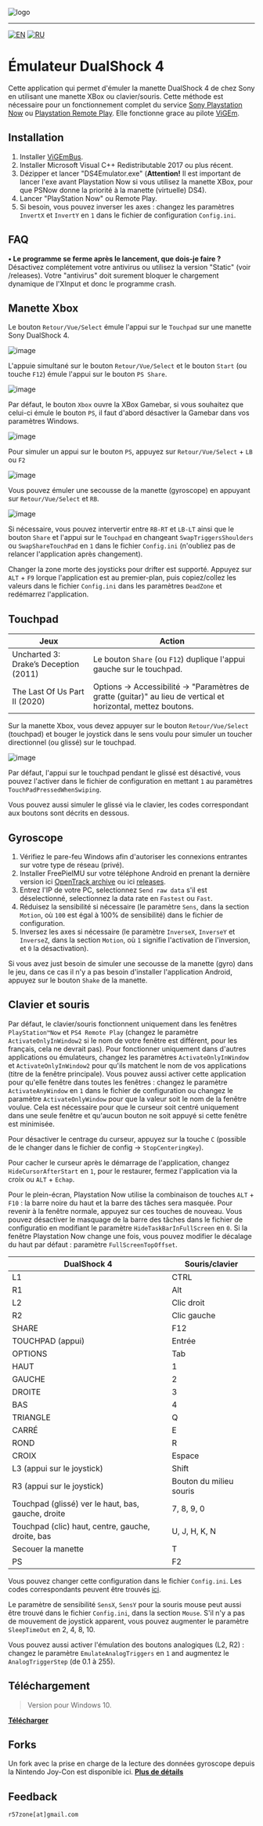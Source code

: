 ![logo](https://user-images.githubusercontent.com/17864005/146969693-41ddba99-368b-439a-b003-b03f5dc8f6ef.png)

____________


[![EN](https://user-images.githubusercontent.com/9499881/33184537-7be87e86-d096-11e7-89bb-f3286f752bc6.png)](https://github.com/r57zone/DualShock4-emulator/) 
[![RU](https://user-images.githubusercontent.com/9499881/27683795-5b0fbac6-5cd8-11e7-929c-057833e01fb1.png)](https://github.com/r57zone/DualShock4-emulator/blob/master/README.RU.md)

# Émulateur DualShock 4
Cette application qui permet d'émuler la manette DualShock 4 de chez Sony en utilisant une manette XBox ou clavier/souris. Cette méthode est nécessaire pour un fonctionnement complet du service [Sony Playstation Now](https://www.playstation.com/fr-fr/explore/playstation-now/) ou [Playstation Remote Play](https://www.playstation.com/remote-play/). Elle fonctionne grace au pilote [ViGEm](https://github.com/ViGEm).

## Installation
1. Installer [ViGEmBus](https://github.com/ViGEm/ViGEmBus/releases).
2. Installer Microsoft Visual C++ Redistributable 2017 ou plus récent.
3. Dézipper et lancer "DS4Emulator.exe" (**Attention!** Il est important de lancer l'exe avant Playstation Now si vous utilisez la manette XBox, pour que PSNow donne la priorité à la manette (virtuelle) DS4).
4. Lancer "PlayStation Now" ou Remote Play.
5. Si besoin, vous pouvez inverser les axes : changez les paramètres `InvertX` et `InvertY` en `1` dans le fichier de configuration `Config.ini`.

## FAQ
**• Le programme se ferme après le lancement, que dois-je faire ?**<br>
Désactivez complétement votre antivirus ou utilisez la version "Static" (voir /releases). Votre "antivirus" doit surement bloquer le chargement dynamique de l'XInput et donc le programme crash. 

## Manette Xbox
Le bouton `Retour/Vue/Select` émule l'appui sur le `Touchpad` sur une manette Sony DualShock 4.

![image](https://user-images.githubusercontent.com/17864005/146823929-067148d4-49bf-4b7f-83d6-375488eb69c6.png)


L'appuie simultané sur le bouton `Retour/Vue/Select` et le bouton `Start` (ou touche `F12`) émule l'appui sur le bouton `PS Share`.

![image](https://user-images.githubusercontent.com/17864005/146824019-8e77fd1a-7ef9-476f-83bd-819be570f325.png)


Par défaut, le bouton `Xbox` ouvre la XBox Gamebar, si vous souhaitez que celui-ci émule le bouton `PS`, il faut d'abord désactiver la Gamebar dans vos paramètres Windows.

![image](https://user-images.githubusercontent.com/17864005/146824411-9666d2e0-9a7c-43b5-82e4-393a53d4bc60.png)

Pour simuler un appui sur le bouton `PS`, appuyez sur `Retour/Vue/Select` + `LB` ou `F2`

![image](https://user-images.githubusercontent.com/17864005/146972846-a91800e5-222c-465d-89ec-f9882b1ce17f.png)


Vous pouvez émuler une secousse de la manette (gyroscope) en appuyant sur `Retour/Vue/Select` et `RB`.

![image](https://user-images.githubusercontent.com/17864005/146830489-a1c03870-e602-45fc-a6c7-9e283402a1f4.png)


Si nécessaire, vous pouvez intervertir entre `RB-RT` et `LB-LT` ainsi que le bouton `Share` et l'appui sur le `Touchpad` en changeant `SwapTriggersShoulders` ou `SwapShareTouchPad` en `1` dans le fichier `Config.ini` (n'oubliez pas de relancer l'application après changement).


Changer la zone morte des joysticks pour drifter est supporté. Appuyez sur `ALT` + `F9` lorque l'application est au premier-plan, puis copiez/collez les valeurs dans le fichier `Config.ini` dans les paramètres `DeadZone` et redémarrez l'application.


## Touchpad
Jeux | Action
------------ | -------------
Uncharted 3: Drake’s Deception (2011) | Le bouton `Share` (ou `F12`) duplique l'appui gauche sur le touchpad.
The Last Of Us Part II (2020) | Options -> Accessibilité -> "Paramètres de gratte (guitar)" au lieu de vertical et horizontal, mettez boutons.

Sur la manette Xbox, vous devez appuyer sur le bouton `Retour/Vue/Select` (touchpad) et bouger le joystick dans le sens voulu pour simuler un toucher directionnel (ou glissé) sur le touchpad.

![image](https://user-images.githubusercontent.com/17864005/146971504-0ef7a0c8-a0c9-44df-8f6c-3acb1b922554.png)

Par défaut, l'appui sur le touchpad pendant le glissé est désactivé, vous pouvez l'activer dans le fichier de configuration en mettant `1` au paramètres `TouchPadPressedWhenSwiping`.


Vous pouvez aussi simuler le glissé via le clavier, les codes correspondant aux boutons sont décrits en dessous. 

## Gyroscope
1. Vérifiez le pare-feu Windows afin d'autoriser les connexions entrantes sur votre type de réseau (privé).
2. Installer FreePieIMU sur votre téléphone Android en prenant la dernière version ici [OpenTrack archive](https://github.com/opentrack/opentrack) ou ici [releases](https://github.com/r57zone/DualShock4-emulator/releases). 
3. Entrez l'IP de votre PC, selectionnez `Send raw data` s'il est déselectionné, selectionnez la data rate en `Fastest` ou `Fast`.
4. Réduisez la sensibilité si nécessaire (le paramètre `Sens`, dans la section `Motion`, où `100` est égal à 100% de sensibilité) dans le fichier de configuration.
5. Inversez les axes si nécessaire (le paramètre `InverseX`, `InverseY` et `InverseZ`, dans la section `Motion`, où `1` signifie l'activation de l'inversion, et `0` la désactivation).


Si vous avez just besoin de simuler une secousse de la manette (gyro) dans le jeu, dans ce cas il n'y a pas besoin d'installer l'application Android, appuyez sur le bouton `Shake` de la manette.

## Clavier et souris
Par défaut, le clavier/souris fonctionnent uniquement dans les fenêtres `PlayStation™Now` et `PS4 Remote Play` (changez le paramètre `ActivateOnlyInWindow2` si le nom de votre fenêtre est différent, pour les français, cela ne devrait pas). Pour fonctionner uniquement dans d'autres applications ou émulateurs, changez les paramètres `ActivateOnlyInWindow` et `ActivateOnlyInWindow2` pour qu'ils matchent le nom de vos applications (titre de la fenêtre principale). Vous pouvez aussi activer cette application pour qu'elle fenêtre dans toutes les fenêtres : changez le paramètre `ActivateAnyWindow` en `1` dans le fichier de configuration ou changez le paramètre `ActivateOnlyWindow` pour que la valeur soit le nom de la fenêtre voulue. Cela est nécessaire pour que le curseur soit centré uniquement dans une seule fenêtre et qu'aucun bouton ne soit appuyé si cette fenêtre est minimisée.

Pour désactiver le centrage du curseur, appuyez sur la touche `C` (possible de le changer dans le fichier de config -> `StopСenteringKey`).

Pour cacher le curseur après le démarrage de l'application, changez `HideCursorAfterStart` en `1`, pour le restaurer, fermez l'application via la croix ou `ALT` + `Echap`.

Pour le plein-écran, Playstation Now utilise la combinaison de touches `ALT` + `F10` : la barre noire du haut et la barre des tâches sera masquée. Pour revenir à la fenêtre normale, appuyez sur ces touches de nouveau. Vous pouvez désactiver le masquage de la barre des tâches dans le fichier de configuratio en modifiant le paramètre `HideTaskBarInFullScreen` en `0`. Si la fenêtre Playstation Now change une fois, vous pouvez modifier le décalage du haut par défaut : paramètre `FullScreenTopOffset`.


DualShock 4 | Souris/clavier
------------ | -------------
L1 | CTRL
R1 | Alt
L2 | Clic droit
R2 | Clic gauche
SHARE | F12
TOUCHPAD (appui) | Entrée
OPTIONS | Tab
HAUT | 1
GAUCHE | 2
DROITE | 3
BAS | 4
TRIANGLE | Q
CARRÉ  | E
ROND | R
CROIX | Espace
L3 (appui sur le joystick) | Shift
R3 (appui sur le joystick) | Bouton du milieu souris
Touchpad (glissé) ver le haut, bas, gauche, droite | 7, 8, 9, 0
Touchpad (clic) haut, centre, gauche, droite, bas  | U, J, H, K, N
Secouer la manette | T
PS | F2

Vous pouvez changer cette configuration dans le fichier `Config.ini`. Les codes correspondants peuvent être trouvés [ici](https://github.com/r57zone/Half-Life-Alyx-novr/blob/master/BINDINGS.md).



Le paramètre de sensibilité `SensX`, `SensY` pour la souris mouse peut aussi être trouvé dans le fichier `Config.ini`, dans la section `Mouse`.
S'il n'y a pas de mouvement de joystick apparent, vous pouvez augmenter le paramètre `SleepTimeOut` en 2, 4, 8, 10.

Vous pouvez aussi activer l'émulation des boutons analogiques (L2, R2) : changez le paramètre `EmulateAnalogTriggers` en `1` and augmentez le `AnalogTriggerStep` (de 0.1 à 255).


## Téléchargement
>Version pour Windows 10.

**[Télécharger](https://github.com/r57zone/DualShock4-emulator/releases)**

## Forks
Un fork avec la prise en charge de la lecture des données gyroscope depuis la Nintendo Joy-Con est disponible ici.
**[Plus de détails](https://github.com/Okoken/DualShock4-emulator)**


## Feedback
`r57zone[at]gmail.com`
